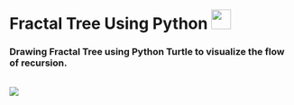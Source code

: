 # Fractal Tree Using Python  <img height='35px' width='35px' src='https://user-images.githubusercontent.com/75002949/135852610-e029fb9e-7bfc-4605-84f2-ac35d871a0be.png'/>

### Drawing Fractal Tree using Python Turtle to visualize the flow of recursion.
<br>
<img src='https://user-images.githubusercontent.com/75002949/135852980-c61044f7-1673-433e-9ae5-3c08db0b0257.png'/>

